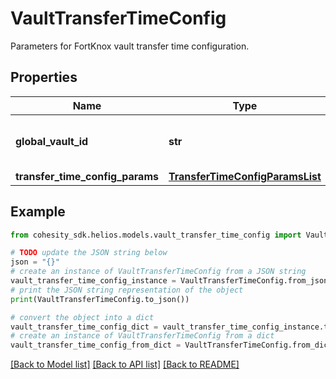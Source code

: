 # VaultTransferTimeConfig

Parameters for FortKnox vault transfer time configuration.

## Properties

Name | Type | Description | Notes
------------ | ------------- | ------------- | -------------
**global_vault_id** | **str** | Global vault id of a FortKnox vault. | 
**transfer_time_config_params** | [**TransferTimeConfigParamsList**](TransferTimeConfigParamsList.md) |  | [optional] 

## Example

```python
from cohesity_sdk.helios.models.vault_transfer_time_config import VaultTransferTimeConfig

# TODO update the JSON string below
json = "{}"
# create an instance of VaultTransferTimeConfig from a JSON string
vault_transfer_time_config_instance = VaultTransferTimeConfig.from_json(json)
# print the JSON string representation of the object
print(VaultTransferTimeConfig.to_json())

# convert the object into a dict
vault_transfer_time_config_dict = vault_transfer_time_config_instance.to_dict()
# create an instance of VaultTransferTimeConfig from a dict
vault_transfer_time_config_from_dict = VaultTransferTimeConfig.from_dict(vault_transfer_time_config_dict)
```
[[Back to Model list]](../README.md#documentation-for-models) [[Back to API list]](../README.md#documentation-for-api-endpoints) [[Back to README]](../README.md)


